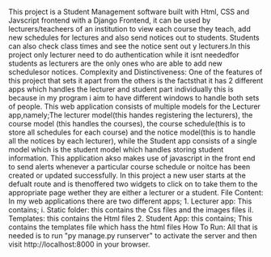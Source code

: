 This project is a Student Management software built with Html, CSS and Javscript frontend with a Django Frontend, it can be used by lecturers/teacheers of an institution to view each course they teach, add new schedules for lectures and also send notices out to students. Students can also check class times and see the notice sent out y lecturers.In this project only lecturer need to do authentication while it isnt neededfor students as lecturers are the only ones who are able to add new schedulesor notices.
Complexity and Distinctiveness:
    One of the features of this project that sets it apart from the others is the factsthat it has 2 different apps which handles the lecturer and student part individually this is because in my program i aim to have different windows to handle both sets of people. This web application consists of multiple models for the Lecturer app,namely;The lecturer model(this handes registering the lecturers), the course model (this handles the courses), the course schedule(this is to store all schedules  for each course) and the notice model(this is to handle all the notices  by each lecturer), while the Student app consists of a single model which is the student model which handles storing student information. This application akso makes use of javascript in the front end to send alerts whenever a particular course schedule or noitce has been created or updated successfully. In this project a new user starts at the defualt route and is thenoffered two widgets to click on to take them to the appropriate page wether they are either a lecturer or a student.
File Content:
    In my web applications there are two different apps;
    1. Lecturer app: This contains;
       i. Static folder: this contains the Css files and the images files
       iI. Templates: this contains the Html files 
    2. Student App: this contains;
        This contains the templates file which hass the html files
How To Run:
    All that is needed is to run "py manage.py runserver" to activate the server and then visit http://localhost:8000 in your browser.
